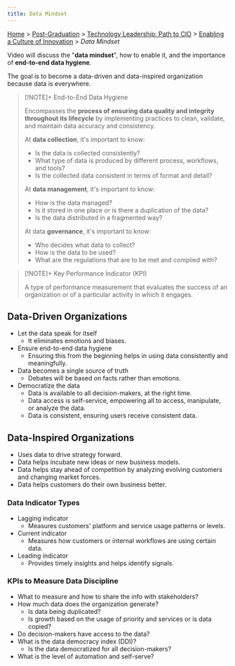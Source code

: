 ```yaml
---
title: Data Mindset
---
```

[Home](../../../index.md) > [Post-Graduation](../../index.md) > [Technology Leadership: Path to CIO](../index.md) > [Enabling a Culture of Innovation](./index.md) > _Data Mindset_

Video will discuss the "**data mindset**", how to enable it, and the importance of **end-to-end data hygiene**.

The goal is to become a data-driven and data-inspired organization because data is everywhere.

> [!NOTE]+ End-to-End Data Hygiene
> 
> Encompasses the **process of ensuring data quality and integrity throughout its lifecycle** by implementing practices to clean, validate, and maintain data accuracy and consistency.
> 
> At **data collection**, it's important to know:
> 
> - Is the data is collected consistently?
> - What type of data is produced by different process, workflows, and tools?
> - Is the collected data consistent in terms of format and detail?
> 
> At **data management**, it's important to know:
> 
> - How is the data managed?
> - Is it stored in one place or is there a duplication of the data?
> - Is the data distributed in a fragmented way?
> 
> At data **governance**, it's important to know:
> 
> - Who decides what data to collect?
> - How is the data to be used?
> - What are the regulations that are to be met and complied with?

> [!NOTE]+ Key Performance Indicator (KPI)
> 
> A type of performance measurement that evaluates the success of an organization or of a particular activity in which it engages.

## Data-Driven Organizations

- Let the data speak for itself
	- It eliminates emotions and biases.
- Ensure end-to-end data hygiene
	- Ensuring this from the beginning helps in using data consistently and meaningfully.
- Data becomes a single source of truth
	- Debates will be based on facts rather than emotions.
- Democratize the data
	- Data is available to all decision-makers, at the right time.
	- Data access is self-service, empowering all to access, manipulate, or analyze the data.
	- Data is consistent, ensuring users receive consistent data.
## Data-Inspired Organizations

- Uses data to drive strategy forward.
- Data helps incubate new ideas or new business models.
- Data helps stay ahead of competition by analyzing evolving customers and changing market forces.
- Data helps customers do their own business better.

### Data Indicator Types

- Lagging indicator
	- Measures customers' platform and service usage patterns or levels.
- Current indicator
	- Measures how customers or internal workflows are using certain data.
- Leading indicator
	- Provides timely insights and helps identify signals.

### KPIs to Measure Data Discipline

- What to measure and how to share the info with stakeholders?
- How much data does the organization generate?
	- Is data being duplicated?
	- Is growth based on the usage of priority and services or is data copied?
- Do decision-makers have access to the data?
- What is the data democracy index (DDI)?
	- Is the data democratized for all decision-makers?
- What is the level of automation and self-serve?
